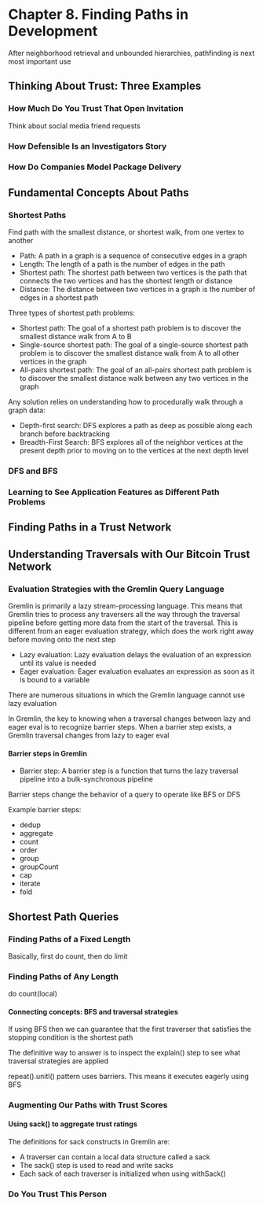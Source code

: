 # Chapter 8. Finding Paths in Development

After neighborhood retrieval and unbounded hierarchies, pathfinding is next most important use

## Thinking About Trust: Three Examples

### How Much Do You Trust That Open Invitation

Think about social media friend requests

### How Defensible Is an Investigators Story

### How Do Companies Model Package Delivery

## Fundamental Concepts About Paths

### Shortest Paths

Find path with the smallest distance, or shortest walk, from one vertex to another

- Path: A path in a graph is a sequence of consecutive edges in a graph
- Length: The length of a path is the number of edges in the path
- Shortest path: The shortest path between two vertices is the path that connects the two vertices and has the shortest length or distance
- Distance: The distance between two vertices in a graph is the number of edges in a shortest path

Three types of shortest path problems:

- Shortest path: The goal of a shortest path problem is to discover the smallest distance walk from A to B
- Single-source shortest path: The goal of a single-source shortest path problem is to discover the smallest distance walk from A to all other vertices in the graph
- All-pairs shortest path: The goal of an all-pairs shortest path problem is to discover the smallest distance walk between any two vertices in the graph

Any solution relies on understanding how to procedurally walk through a graph data:

- Depth-first search: DFS explores a path as deep as possible along each branch before backtracking
- Breadth-First Search: BFS explores all of the neighbor vertices at the present depth prior to moving on to the vertices at the next depth level

### DFS and BFS

### Learning to See Application Features as Different Path Problems

## Finding Paths in a Trust Network

## Understanding Traversals with Our Bitcoin Trust Network

### Evaluation Strategies with the Gremlin Query Language

Gremlin is primarily a lazy stream-processing language. This means that Gremlin tries to process any traversers all the way through the traversal pipeline before getting more data from the start of the traversal. This is different from an eager evaluation strategy, which does the work right away before moving onto the next step

- Lazy evaluation: Lazy evaluation delays the evaluation of an expression until its value is needed
- Eager evaluation: Eager evaluation evaluates an expression as soon as it is bound to a variable

There are numerous situations in which the Gremlin language cannot use lazy evaluation

In Gremlin, the key to knowing when a traversal changes between lazy and eager eval is to recognize barrier steps. When a barrier step exists, a Gremlin traversal changes from lazy to eager eval

#### Barrier steps in Gremlin

- Barrier step: A barrier step is a function that turns the lazy traversal pipeline into a bulk-synchronous pipeline

Barrier steps change the behavior of a query to operate like BFS or DFS

Example barrier steps:

- dedup
- aggregate
- count
- order
- group
- groupCount
- cap
- iterate
- fold

## Shortest Path Queries

### Finding Paths of a Fixed Length

Basically, first do count, then do limit

### Finding Paths of Any Length

do count(local)

#### Connecting concepts: BFS and traversal strategies

If using BFS then we can guarantee that the first traverser that satisfies the stopping condition is the shortest path

The definitive way to answer is to inspect the explain() step to see what traversal strategies are applied

repeat().unitl() pattern uses barriers. This means it executes eagerly using BFS

### Augmenting Our Paths with Trust Scores

#### Using sack() to aggregate trust ratings

The definitions for sack constructs in Gremlin are:

- A traverser can contain a local data structure called a sack
- The sack() step is used to read and write sacks
- Each sack of each traverser is initialized when using withSack()

### Do You Trust This Person
